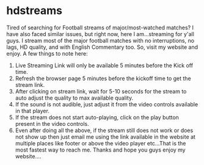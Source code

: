 # hdstreams
Tired of searching for Football streams of major/most-watched matches? I have also faced similar issues, but right now, here I am...streaming for y'all guys.
I stream most of the major football matches with no interruptions, no lags, HD quality, and with English Commentary too.
So, visit my website and enjoy. A few things to note here:
1. Live Streaming Link will only be available 5 minutes before the Kick off time.
2. Refresh the browser page 5 minutes before the kickoff time to get the stream link.
3. After clicking on stream link, wait for 5-10 seconds for the stream to auto adjust the quality to max available quality.
4. If the sound is not audible, just adjust it from the video controls available in that player.
5. If the stream does not start auto-playing, click on the play button present in the video controls.
6. Even after doing all the above, if the stream still does not work or does not show up then just email me using the link available in the website at multiple places like footer or above the video player etc...That is the most fastest way to reach me.
Thanks and hope you guys enjoy my website....
